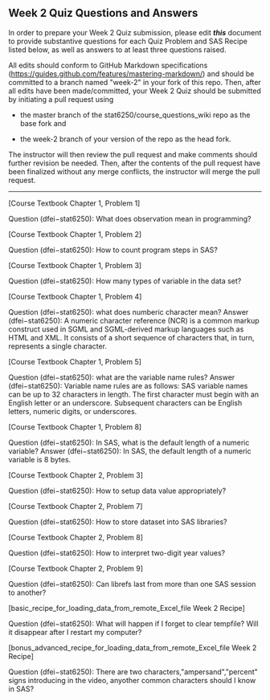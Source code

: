 
## Week 2 Quiz Questions and Answers

In order to prepare your Week 2 Quiz submission, please edit ***this*** document to provide substantive questions for each Quiz Problem and SAS Recipe listed below, as well as answers to at least three questions raised.

All edits should conform to GitHub Markdown specifications (https://guides.github.com/features/mastering-markdown/) and should be committed to a branch named "week-2" in your fork of this repo. Then, after all edits have been made/committed, your Week 2 Quiz should be submitted by initiating a pull request using

- the master branch of the stat6250/course_questions_wiki repo as the base fork and

- the week-2 branch of your version of the repo as the head fork.

The instructor will then review the pull request and make comments should further revision be needed. Then, after the contents of the pull request have been finalized without any merge conflicts, the instructor will merge the pull request.



********************************************************************************



[Course Textbook Chapter 1, Problem 1]

Question (dfei−stat6250): What does observation mean in programming?



[Course Textbook Chapter 1, Problem 2]

Question (dfei−stat6250): How to count program steps in SAS?



[Course Textbook Chapter 1, Problem 3]

Question (dfei−stat6250): How many types of variable in the data set?



[Course Textbook Chapter 1, Problem 4]

Question (dfei−stat6250): what does numberic character mean?
Answer (dfei−stat6250): A numeric character reference (NCR) is a common markup construct used in SGML and SGML-derived markup languages such as HTML and XML. It consists of a short sequence of characters that, in turn, represents a single character.



[Course Textbook Chapter 1, Problem 5]

Question (dfei−stat6250): what are the variable name rules?
Answer (dfei−stat6250): Variable name rules are as follows: SAS variable names can be up to 32 characters in length. The first character must begin with an English letter or an underscore. Subsequent characters can be English letters, numeric digits, or underscores.



[Course Textbook Chapter 1, Problem 8]

Question (dfei−stat6250): In SAS, what is the default length of a numeric variable?
Answer (dfei−stat6250): In SAS, the default length of a numeric variable is 8 bytes.



[Course Textbook Chapter 2, Problem 3]

Question (dfei−stat6250): How to setup data value appropriately?



[Course Textbook Chapter 2, Problem 7]

Question (dfei−stat6250): How to store dataset into SAS libraries?



[Course Textbook Chapter 2, Problem 8]

Question (dfei−stat6250): How to interpret two-digit year values?



[Course Textbook Chapter 2, Problem 9]

Question (dfei−stat6250): Can librefs last from more than one SAS session to another?



[basic_recipe_for_loading_data_from_remote_Excel_file Week 2 Recipe]

Question (dfei−stat6250): What will happen if I forget to clear tempfile? Will it disappear after I restart my computer?



[bonus_advanced_recipe_for_loading_data_from_remote_Excel_file Week 2 Recipe]

Question (dfei−stat6250): There are two characters,"ampersand","percent" signs introducing in the video, anyother common characters should I know in SAS?


